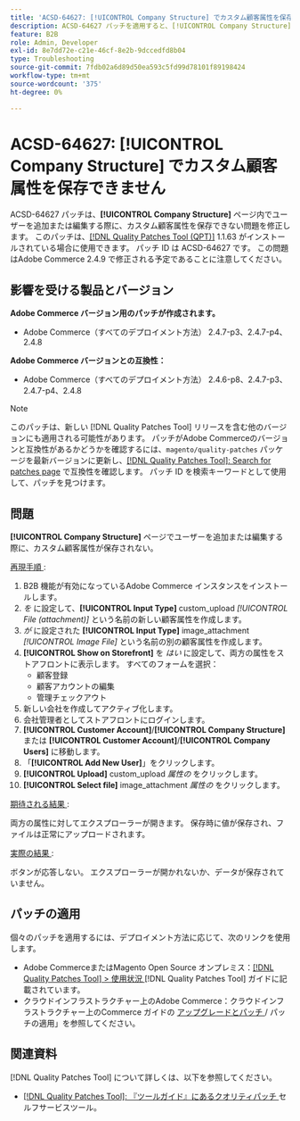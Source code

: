 ```yaml
---
title: 'ACSD-64627: [!UICONTROL Company Structure] でカスタム顧客属性を保存できません'
description: ACSD-64627 パッチを適用すると、[!UICONTROL Company Structure] 内のユーザーを追加または編集する際にカスタムカスタマー属性が保存されないAdobe Commerceの問題を修正できます。
feature: B2B
role: Admin, Developer
exl-id: 8e7dd72e-c21e-46cf-8e2b-9dccedfd8b04
type: Troubleshooting
source-git-commit: 7fdb02a6d89d50ea593c5fd99d78101f89198424
workflow-type: tm+mt
source-wordcount: '375'
ht-degree: 0%

---
```


# ACSD-64627: [!UICONTROL Company Structure] でカスタム顧客属性を保存できません

ACSD-64627 パッチは、**[!UICONTROL Company Structure]** ページ内でユーザーを追加または編集する際に、カスタム顧客属性を保存できない問題を修正します。 このパッチは、[[!DNL Quality Patches Tool (QPT)]](/help/tools/quality-patches-tool/quality-patches-tool-to-self-serve-quality-patches.md) 1.1.63 がインストールされている場合に使用できます。 パッチ ID は ACSD-64627 です。 この問題はAdobe Commerce 2.4.9 で修正される予定であることに注意してください。

## 影響を受ける製品とバージョン

**Adobe Commerce バージョン用のパッチが作成されます。**

* Adobe Commerce（すべてのデプロイメント方法） 2.4.7-p3、2.4.7-p4、2.4.8

**Adobe Commerce バージョンとの互換性：**

* Adobe Commerce（すべてのデプロイメント方法） 2.4.6-p8、2.4.7-p3、2.4.7-p4、2.4.8

>[!NOTE]
>
>このパッチは、新しい [!DNL Quality Patches Tool] リリースを含む他のバージョンにも適用される可能性があります。 パッチがAdobe Commerceのバージョンと互換性があるかどうかを確認するには、`magento/quality-patches` パッケージを最新バージョンに更新し、[[!DNL Quality Patches Tool]: Search for patches page](https://experienceleague.adobe.com/tools/commerce-quality-patches/index.html) で互換性を確認します。 パッチ ID を検索キーワードとして使用して、パッチを見つけます。

## 問題

**[!UICONTROL Company Structure]** ページでユーザーを追加または編集する際に、カスタム顧客属性が保存されない。

<u> 再現手順 </u>:

1. B2B 機能が有効になっているAdobe Commerce インスタンスをインストールします。
1. *を* に設定して、**[!UICONTROL Input Type]** custom_upload *[!UICONTROL File (attachment)]* という名前の新しい顧客属性を作成します。
1. *が* に設定された **[!UICONTROL Input Type]** image_attachment *[!UICONTROL Image File]* という名前の別の顧客属性を作成します。
1. **[!UICONTROL Show on Storefront]** を *はい* に設定して、両方の属性をストアフロントに表示します。 すべてのフォームを選択：
   * 顧客登録
   * 顧客アカウントの編集
   * 管理チェックアウト
1. 新しい会社を作成してアクティブ化します。
1. 会社管理者としてストアフロントにログインします。
1. **[!UICONTROL Customer Account]**/**[!UICONTROL Company Structure]** または **[!UICONTROL Customer Account]**/**[!UICONTROL Company Users]** に移動します。
1. 「**[!UICONTROL Add New User]**」をクリックします。
1. **[!UICONTROL Upload]** custom_upload *属性の* をクリックします。
1. **[!UICONTROL Select file]** image_attachment *属性の* をクリックします。

<u> 期待される結果 </u>:

両方の属性に対してエクスプローラーが開きます。 保存時に値が保存され、ファイルは正常にアップロードされます。

<u> 実際の結果 </u>:

ボタンが応答しない。 エクスプローラーが開かれないか、データが保存されていません。

## パッチの適用

個々のパッチを適用するには、デプロイメント方法に応じて、次のリンクを使用します。

* Adobe CommerceまたはMagento Open Source オンプレミス：[[!DNL Quality Patches Tool] > 使用状況 ](/help/tools/quality-patches-tool/usage.md) [!DNL Quality Patches Tool] ガイドに記載されています。
* クラウドインフラストラクチャー上のAdobe Commerce：クラウドインフラストラクチャー上のCommerce ガイドの [ アップグレードとパッチ ](https://experienceleague.adobe.com/docs/commerce-cloud-service/user-guide/develop/upgrade/apply-patches.html)/ パッチの適用」を参照してください。

## 関連資料

[!DNL Quality Patches Tool] について詳しくは、以下を参照してください。

* [[!DNL Quality Patches Tool]: 『ツールガイド』にあるクオリティパッチ ](/help/tools/quality-patches-tool/quality-patches-tool-to-self-serve-quality-patches.md) セルフサービスツール。
